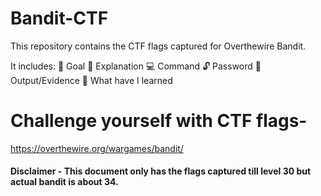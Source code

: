 # Bandit-CTF

This repository contains the CTF flags captured for Overthewire Bandit. 

It includes:
🎯  Goal
🧩  Explanation
💻  Command
🔓  Password
📜  Output/Evidence
📘  What have I learned

# Challenge yourself with CTF flags-
 https://overthewire.org/wargames/bandit/

 #### Disclaimer - This document only has the flags captured till level 30 but actual bandit is about 34. 
